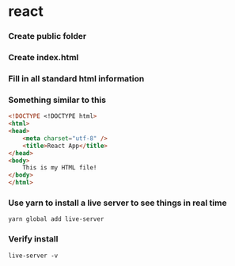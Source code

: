 # react

### Create public folder

### Create index.html 

### Fill in all standard html information

### Something similar to this

```html
<!DOCTYPE <!DOCTYPE html>
<html>
<head>
    <meta charset="utf-8" />
    <title>React App</title>
</head>
<body>
    This is my HTML file!
</body>
</html>
```

### Use yarn to install a live server to see things in real time
```
yarn global add live-server
```
### Verify install
```
live-server -v
```